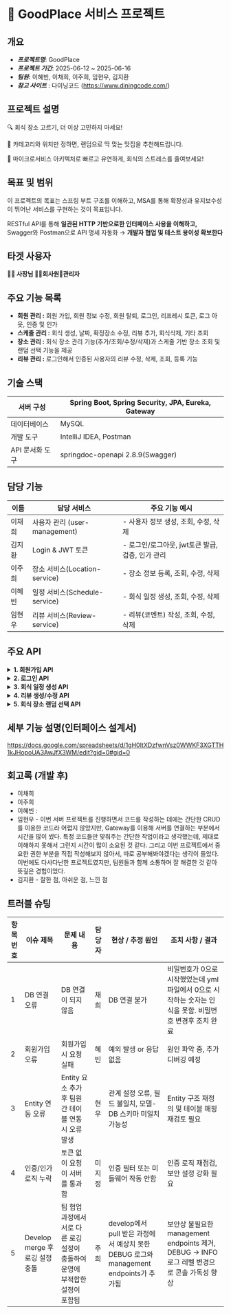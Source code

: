 # 🍴 GoodPlace 서비스 프로젝트

## 개요



- ***프로젝트명***: GoodPlace
- ***프로젝트 기간***: 2025-06-12 ~ 2025-06-16
- ***팀원:*** 이혜빈, 이채희, 이주희, 임현우, 김지환
- ***참고 사이트*** : 다이닝코드 (https://www.diningcode.com/)

## **프로젝트 설명**



🔍 회식 장소 고르기, 더 이상 고민하지 마세요!

🎯 카테고리와 위치만 정하면, 랜덤으로 딱 맞는 맛집을 추천해드립니다.

🚀 마이크로서비스 아키텍처로 빠르고 유연하게, 회식의 스트레스를 줄여보세요!

## **목표 및 범위**



이 프로젝트의 목표는 스프링 부트 구조를 이해하고, MSA를 통해 확장성과 유지보수성이 뛰어난
서비스를 구현하는 것이 목표입니다. 

RESTful API를 통해 **일관된 HTTP 기반으로한 인터페이스 사용을 이해하고,** Swagger와 Postman으로 API 명세 자동화 → **개발자 협업 및 테스트 용이성 확보한다**

## **타겟 사용자**



**🧑‍💼 사장님 🧑‍🏫회사원👤관리자**

## **주요 기능 목록**



- **회원 관리 :**  회원 가입, 회원 정보 수정, 회원 탈퇴, 로그인, 리프레시 토큰, 로그 아웃, 인증 및 인가
- **스케줄 관리 :** 회식 생성, 날짜, 확정장소 수정, 리뷰 추가, 회식삭제, 기타 조회
- **장소 관리 :** 회식 장소 관리 기능(추가/조회/수정/삭제)과 스케줄 기반 장소 조회 및 랜덤 선택 기능을 제공
- **리뷰 관리 :** 로그인해서 인증된 사용자의 리뷰 수정, 삭제, 조회, 등록 기능

## **기술 스택**



| 서버 구성 | Spring Boot, Spring Security, JPA, Eureka, Gateway |
| --- | --- |
| 데이터베이스 | MySQL |
| 개발 도구 | IntelliJ IDEA, Postman |
| API 문서화 도구 | springdoc-openapi 2.8.9(Swagger) |

## 담당 기능


| **이름** | **담당 서비스** | **주요 기능 예시** |
| --- | --- | --- |
| 이채희 | 사용자 관리 (user-management) | - 사용자 정보 생성, 조회, 수정, 삭제 |
| 김지환 | Login & JWT 토큰 | - 로그인/로그아웃, jwt토큰 발급, 검증, 인가 관리 |
| 이주희 | 장소 서비스(Location-service) | - 장소 정보 등록, 조회, 수정, 삭제 |
| 이혜빈 | 일정 서비스(Schedule-service) | - 회식 일정 생성, 조회, 수정, 삭제 |
| 임현우 | 리뷰 서비스(Review-service) | - 리뷰(코멘트) 작성, 조회, 수정, 삭제 |

## 주요 API

<details>
<summary><b>1. 회원가입 API</b></summary>

## 📌 사용자 회원가입 API

새로운 사용자를 회원가입시키는 API입니다.

이미 존재하는 아이디로 요청 시 오류 메시지가 반환됩니다.

---

### ✅ API 개요

- **URL**: `POST /goodplace/user-management/user/register`
- **설명**: 사용자 회원가입 처리
- **요청 형식**: `application/json`
- **응답 형식**: `application/json`

---

### 📨 요청 (Request)

- **Endpoint**: `http://localhost:8000/goodplace/user-management/user/register`
- **HTTP Method**: `POST`

### 📄 Request Body 예시

```json
{
  "username": "user44",
  "password": "pass44",
  "name": "전봉준"
}

```

| 필드명 | 타입 | 필수 | 설명 |
| --- | --- | --- | --- |
| username | string | O | 사용자 ID |
| password | string | O | 비밀번호 |
| name | string | O | 사용자 이름 |

---

### 📥 응답 (Response)

### ✅ 회원가입 성공 (201 Created)

```json
{
  "success": true,
  "data": null,
  "errorCode": null,
  "message": null,
  "timestamp": "2025-06-16T15:48:16.9441607"
}

```

- 설명: 회원가입이 정상적으로 완료된 경우 반환됩니다.
- **HTTP Status**: `201 Created`

---

### ❌ 회원가입 실패 (예시 - 중복 ID)

```json
{
  "success": false,
  "data": null,
  "errorCode": "E001",
  "message": "이미 존재하는 아이디입니다.",
  "timestamp": "2025-06-16T16:01:37.17218"
}

```

- 설명: 이미 존재하는 아이디로 회원가입을 시도한 경우 반환됩니다.

---

### 📝 참고 사항

- 성공 시: `success: true`, `HTTP 201 Created`
- 실패 시: `success: false`, 에러 코드(`errorCode`) 및 메시지(`message`) 포함
- 모든 응답에는 `timestamp` 필드가 포함됩니다.

</details>
<details>
<summary><b>2. 로그인 API</b></summary>
  
## 📌 사용자 로그인 API

사용자 로그인을 처리하는 API입니다.

정상적으로 로그인 시 액세스 토큰과 리프레시 토큰이 반환됩니다.

---

## ✅ API 개요

- **URL**: `POST /goodplace/user-management/user/login`
- **설명**: 사용자 로그인 처리
- **요청 형식**: `application/json`
- **응답 형식**: `application/json`

---

## 📨 요청 (Request)

- **Endpoint**: `http://localhost:8000/goodplace/user-management/user/login`
- **HTTP Method**: `POST`

## 📄 Request Body 예시

```json
{
  "username": "user00",
  "password": "pass00"
}
```

| 필드명 | 타입 | 필수 | 설명 |
| --- | --- | --- | --- |
| username | string | O | 사용자 ID |
| password | string | O | 비밀번호 |

---

## 📥 응답 (Response)

## ✅ 로그인 성공 (201 Created)

```json
{
  "success": true,
  "data": {
    "accessToken": "eyJhbGciOiJIUzUxMiJ9...",
    "refreshToken": "eyJhbGciOiJIUzUxMiJ9..."
  },
  "errorCode": null,
  "message": null,
  "timestamp": "2025-06-16T14:16:17.2331935"
}
```

- 설명: 로그인에 성공하면 액세스 토큰과 리프레시 토큰이 반환됩니다.
- **HTTP Status**: `201 Created`

---

## ❌ 로그인 실패 예시

```json
{
  "success": false,
  "data": null,
  "errorCode": "E002",
  "message": "아이디 또는 비밀번호가 올바르지 않습니다.",
  "timestamp": "2025-06-16T14:18:20.123456"
}
```

- 설명: 아이디 또는 비밀번호가 올바르지 않은 경우 반환됩니다.

---

## **📝 참고 사항**

- 성공 시: **`success: true`**, **`HTTP 201 Created`**, 토큰 정보 포함
- 실패 시: **`success: false`**, 에러 코드(**`errorCode`**) 및 메시지(**`message`**) 포함
- 모든 응답에는 **`timestamp`** 필드가 포함됩니다.

</details>
<details>
<summary><b>3. 회식 일정 생성 API</b></summary>

## 📌 회식 생성 API

회식 정보를 등록하는 API입니다.

회식을 주최할 사장 ID, 참여자 목록, 장소 후보, 날짜는 필수 항목입니다.

---

### ✅ API 개요

- **URL**: `POST /goodplace/schedule-service/gatherings`
- **설명**: 새로운 회식 정보를 생성합니다.
- **요청 형식**: `application/json`
- **응답 형식**: `application/json`

---

### 📨 요청 (Request)

- **Endpoint**: `http://localhost:8000/goodplace/schedule-service/gatherings`
- **HTTP Method**: `POST`

### 📄 Request Body 예시

```json
{
  "bossId": "회식을 주최하는 사장 ID는 필수입니다.",
  "participantIds": "참여자 ID 목록은 비어있을 수 없습니다.",
  "candidateLocationIds": "회식 장소 후보 ID 목록은 비어있을 수 없습니다.",
  "Date": "회식 날짜는 필수입니다."
}

```

> ⚠️ 위 예시는 유효성 메시지를 보여주는 형식입니다. 실제 사용 시에는 다음과 같은 형태로 전달해야 합니다:
> 

```json
{
  "bossId": 2,
  "participantIds": [101, 102, 103],
  "candidateLocationIds": [201, 202],
  "date": "2025-06-16"
}

```

| 필드명 | 타입 | 필수 | 설명 |
| --- | --- | --- | --- |
| bossId | number | O | 회식을 주최하는 사장의 ID |
| participantIds | number[] | O | 참여자들의 사용자 ID 목록 |
| candidateLocationIds | number[] | O | 회식 장소 후보 ID 목록 |
| date | string (YYYY-MM-DD) | O | 회식 날짜 |

---

### 📥 응답 (Response)

### ✅ 성공 (201 Created)

```json
[
  {
    "id": 1,
    "gatheringName": "플레이데이터 백엔드9기 2팀 회식",
    "bossId": 2,
    "confirmedLocationId": 3,
    "participantIds": [101, 102, 103],
    "candidateLocationIds": [201, 202],
    "reviewIds": [301, 302, 100],
    "date": "2025-06-16"
  },
  {
    "id": 2,
    "gatheringName": "플레이데이터 백엔드9기 종강 회식",
    "bossId": 2,
    "confirmedLocationId": null,
    "participantIds": [101, 102, 103],
    "candidateLocationIds": [201, 202],
    "reviewIds": [301, 302, 100],
    "date": "2025-09-10"
  }
]

```

| 필드명 | 타입 | 설명 |
| --- | --- | --- |
| id | number | 생성된 회식의 고유 ID |
| gatheringName | string | 회식 이름 |
| bossId | number | 회식을 주최한 사장의 ID |
| confirmedLocationId | number/null | 최종 확정된 장소 ID (없을 수 있음) |
| participantIds | number[] | 참여자 ID 목록 |
| candidateLocationIds | number[] | 장소 후보 ID 목록 |
| reviewIds | number[] | 리뷰 ID 목록 |
| date | string | 회식 날짜 (YYYY-MM-DD) |

---

### 📝 참고 사항

- 모든 필드는 필수 입력이며, 누락 시 오류가 발생할 수 있습니다.
- 성공적으로 회식이 생성되면 HTTP **201 Created** 응답과 함께 회식 목록이 반환됩니다.
- `confirmedLocationId`는 아직 장소가 확정되지 않았을 경우 `null`로 반환됩니다.

</details>
<details>
<summary><b>4. 리뷰 생성/수정 API</b></summary>

## 📝 리뷰 등록 API

회식 장소에 대한 리뷰를 등록하는 API입니다.

---

### ✅ API 개요

- **URL**: `POST /goodplace/user-management/user/reviews`
- **설명**: 사용자가 회식 일정에 대한 리뷰를 작성합니다.
- **요청 형식**: `application/json`
- **응답 형식**: `application/json`

---

### 📨 요청 (Request)

- **Endpoint**: `http://localhost:8000/goodplace/user-management/user/reviews`
- **HTTP Method**: `POST`

### 📄 Request Body 예시

```json
{
  "reviewId": 101,
  "scheduleId": 202,
  "comment": "분위기 좋고 음식이 맛있어요."
}

```

| 필드명 | 타입 | 필수 | 설명 |
| --- | --- | --- | --- |
| reviewId | number | O | 리뷰 고유 ID |
| scheduleId | number | O | 리뷰가 연결된 회식 일정 ID |
| comment | string | O | 리뷰 내용 |

> ⚠️ 참고: 실제 API 사용 시 reviewId는 서버에서 자동 생성하는 구조일 수도 있으므로, API 동작 방식에 따라 클라이언트 입력 여부는 확인이 필요합니다.
> 

---

### 📥 응답 (Response)

### ✅ 성공 (201 Created)

```json
{
  "reviewId": 101,
  "scheduleId": 202,
  "comment": "분위기 좋고 음식이 맛있어요."
}

```

- 설명: 리뷰가 정상적으로 등록되었을 경우 반환됩니다.
- **HTTP Status**: `201 Created`

---

### 📝 참고 사항

- 모든 필드는 필수이며, 누락 시 서버에서 오류가 발생할 수 있습니다.
- 성공 시 등록된 리뷰 정보가 그대로 응답으로 반환됩니다.

</details>

<details>
<summary><b>5.  회식 장소 랜덤 선택 API</b></summary>
  
## 🎲 회식 장소 랜덤 선택 API

지정된 회식 일정(`scheduleId`)에 대해 후보 장소 중 무작위로 하나를 선택합니다.

### ✅ API 개요

- **URL**: `POST /goodplace/location-service/schedule/{scheduleId}/random`
- **설명**: 특정 회식 일정에 대한 랜덤 장소를 선택하여 반환합니다.
- **요청 형식**: `None` (Request Body 없음)
- **응답 형식**: `application/json`


### 📥 요청 (Request)

- **Endpoint**: `http://localhost:8000/goodplace/location-service/schedule/{scheduleId}/random`
- **HTTP Method**: `POST`
- **Path Parameter**:
    - `scheduleId` — 회식 일정의 ID (필수)


### 📤 응답 (Response)

### ✅ 성공 (201 Created)

```json
{
  "id": 11,
  "name": "밥버거",
  "address": "서울시 서초구",
  "priceRange": null,
  "description": null,
  "scheduleId": 1,
  "registeredBy": null,
  "createdAt": "2025-06-16T00:45:30.970684"
}

```

| 필드명 | 타입 | 설명 |
| --- | --- | --- |
| id | number | 장소 고유 ID |
| name | string | 장소 이름 |
| address | string | 장소 주소 |
| priceRange | string/null | 가격대 (없을 수 있음) |
| description | string/null | 장소 설명 (없을 수 있음) |
| scheduleId | number | 연결된 회식 일정 ID |
| registeredBy | string/null | 등록자 ID (없을 수 있음) |
| createdAt | string (datetime) | 생성 시간 |


### 📝 참고 사항

- 요청 본문은 필요하지 않습니다.
- 성공적으로 랜덤 장소가 선택되면 해당 장소 정보가 반환되며, **HTTP 201 Created** 상태 코드가 함께 응답됩니다.
- `null` 필드는 아직 입력되지 않은 값일 수 있습니다.
</details>

## 세부 기능 설명(인터페이스 설계서)



https://docs.google.com/spreadsheets/d/1gH0ItXDzfwnVsz0WWKF3XGTTH1kJHopoUA3AwJfX3WM/edit?gid=0#gid=0



## 회고록 (개발 후)

- 이채희
- 이주희
- 이혜빈 :
- 임현우 - 이번 서버 프로젝트를 진행하면서 코드를 작성하는 데에는 간단한 CRUD를 이용한 코드라 어렵지 않았지만, Gateway를 이용해 서버를 연결하는 부분에서 시간을 많이 썼다. 특정 코드들만 맞춰주는 간단한 작업이라고 생각했는데, 제대로 이해하지 못해서 그런지 시간이 많이 소요된 것 같다. 그리고 이번 프로젝트에서 중요한 권한 부분을 직접 작성해보지 않아서, 따로 공부해봐야겠다는 생각이 들었다. 이번에도 다사다난한 프로젝트였지만, 팀원들과 함께 소통하며 잘 해결한 것 같아 뜻깊은 경험이었다.
- 김지환 - 잘한 점, 아쉬운 점, 느낀 점



## 트러블 슈팅

| 항목 번호 | 이슈 제목 | 문제 내용 | 담당자 | 현상 / 추정 원인 | 조치 사항 / 결과 |
| --- | --- | --- | --- | --- | --- |
| 1 | DB 연결 오류 | DB 연결이 되지 않음 | 채희 | DB 연결 불가 | 비밀번호가 0으로 시작했었는데 yml파일에서 0으로 시작하는 숫자는 인식을 못함. 비밀번호 변경후 조치 완료 |
| 2 | 회원가입 오류 | 회원가입 시 요청 실패 | 혜빈 | 예외 발생 or 응답 없음 | 원인 파악 중, 추가 디버깅 예정 |
| 3 | Entity 연동 오류 | Entity 요소 추가 후 팀원 간 테이블 연동 시 오류 발생 | 현우 | 관계 설정 오류, 필드 불일치, 모델-DB 스키마 미일치 가능성 | Entity 구조 재정의 및 테이블 매핑 재검토 필요 |
| 4 | 인증/인가 로직 누락 | 토큰 없이 요청이 서버를 통과함 | 미지정 | 인증 필터 또는 미들웨어 작동 안함 | 인증 로직 재점검, 보안 설정 강화 필요 |
| 5 | Develop merge 후 로깅 설정 충돌 | 팀 협업 과정에서 서로 다른 로깅 설정이 충돌하여 운영에 부적합한 설정이 포함됨 | 주희 | develop에서 pull 받은 과정에서 예상치 못한 DEBUG 로그와 management endpoints가 추가됨 | 보안상 불필요한 management endpoints 제거, DEBUG → INFO 로그 레벨 변경으로 콘솔 가독성 향상 |
